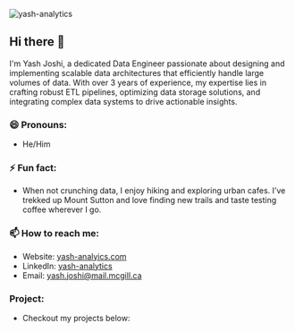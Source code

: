 <p align="left"> <img src="https://komarev.com/ghpvc/?username=yash-analytics&label=Profile%20views&color=10b40e&style=flat-square" alt="yash-analytics" /> </p>

## Hi there 👋

I'm Yash Joshi, a dedicated Data Engineer passionate about designing and implementing scalable data architectures that efficiently handle large volumes of data. With over 3 years of experience, my expertise lies in crafting robust ETL pipelines, optimizing data storage solutions, and integrating complex data systems to drive actionable insights.

### 😄 Pronouns:
- He/Him

### ⚡ Fun fact:
- When not crunching data, I enjoy hiking and exploring urban cafes. I’ve trekked up Mount Sutton and love finding new trails and taste testing coffee wherever I go.

### 📫 How to reach me:
- Website: [yash-analyics.com](https://yash-analytics.com/)
- LinkedIn: [yash-analytics](https://www.linkedin.com/in/yash-analytics/)
- Email: [yash.joshi@mail.mcgill.ca](mailto:yash.joshi@mail.mcgill.ca)

### Project: 
- Checkout my projects below:
